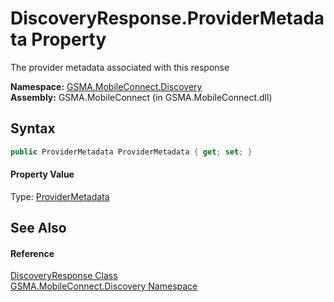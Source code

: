 DiscoveryResponse.ProviderMetadata Property
===========================================
The provider metadata associated with this response

**Namespace:** [GSMA.MobileConnect.Discovery][1]  
**Assembly:** GSMA.MobileConnect (in GSMA.MobileConnect.dll)

Syntax
------

```csharp
public ProviderMetadata ProviderMetadata { get; set; }
```

#### Property Value
Type: [ProviderMetadata][2]

See Also
--------

#### Reference
[DiscoveryResponse Class][3]  
[GSMA.MobileConnect.Discovery Namespace][1]  

[1]: ../README.md
[2]: ../ProviderMetadata/README.md
[3]: README.md
[4]: ../../_icons/Help.png